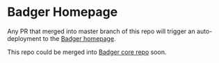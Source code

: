 # Badger Homepage

Any PR that merged into master branch of this repo will trigger an auto-deployment to the [Badger homepage](https://slaclab.github.io/Badger/).

This repo could be merged into [Badger core repo](https://github.com/slaclab/Badger) soon.
